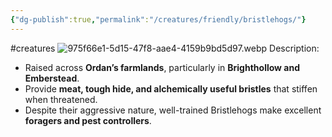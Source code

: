 ```yaml
---
{"dg-publish":true,"permalink":"/creatures/friendly/bristlehogs/"}
---
```


#creatures
![975f66e1-5d15-47f8-aae4-4159b9bd5d97.webp](/img/user/Images/975f66e1-5d15-47f8-aae4-4159b9bd5d97.webp)
Description:
- Raised across **Ordan’s farmlands**, particularly in **Brighthollow and Emberstead**.
- Provide **meat, tough hide, and alchemically useful bristles** that stiffen when threatened.
- Despite their aggressive nature, well-trained Bristlehogs make excellent **foragers and pest controllers**.